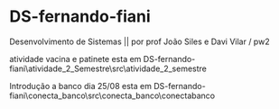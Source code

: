 # DS-fernando-fiani
Desenvolvimento de Sistemas || por prof João Siles e Davi Vilar / pw2


atividade vacina e patinete esta em DS-fernando-fiani\atividade_2_Semestre\src\atividade_2_semestre

Introdução a banco dia 25/08  esta em DS-fernando-fiani\conecta_banco\src\conecta_banco\conectabanco
